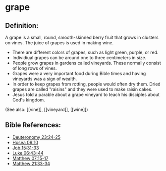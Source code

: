 # grape #

## Definition: ##

A grape is a small, round, smooth-skinned berry fruit that grows in clusters on vines. The juice of grapes is used in making wine.

 * There are different colors of grapes, such as light green, purple, or red.
 * Individiual grapes can be around one to three centimeters in size.
 * People grow grapes in gardens called vineyards. These normally consist of long rows of vines.
 * Grapes were a very important food during Bible times and having vineyards was a sign of wealth.
 * In order to keep grapes from rotting, people would often dry them. Dried grapes are called "raisins" and they were used to make raisin cakes.
 * Jesus told a parable about a grape vineyard to teach his disciples about God's kingdom.

(See also: [[vine]], [[vineyard]], [[wine]])

## Bible References: ##

* [Deuteronomy 23:24-25](https://door43.org/en/bible/notes/deu/23/24)
* [Hosea 09:10](https://door43.org/en/bible/notes/hos/09/10)
* [Job 15:31-33](https://door43.org/en/bible/notes/job/15/31)
* [Luke 06:43-44](https://door43.org/en/bible/notes/luk/06/43)
* [Matthew 07:15-17](https://door43.org/en/bible/notes/mat/07/15)
* [Matthew 21:33-34](https://door43.org/en/bible/notes/mat/21/33)

